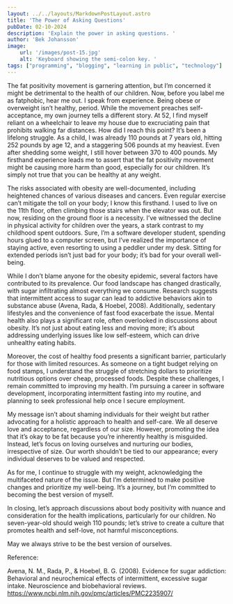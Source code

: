 ```yaml
---
layout: ../../layouts/MarkdownPostLayout.astro
title: 'The Power of Asking Questions'
pubDate: 02-10-2024
description: 'Explain the power in asking questions. '
author: 'Bek Johansson'
image:
    url: '/images/post-15.jpg'
    alt: 'Keyboard showing the semi-colon key. '
tags: ["programming", "blogging", "learning in public", "technology"]
---
```


The fat positivity movement is garnering attention, but I’m concerned it might be detrimental to the health of our children. Now, before you label me as fatphobic, hear me out. I speak from experience. Being obese or overweight isn’t healthy, period. While the movement preaches self-acceptance, my own journey tells a different story. At 52, I find myself reliant on a wheelchair to leave my house due to excruciating pain that prohibits walking far distances. How did I reach this point? It’s been a lifelong struggle. As a child, I was already 110 pounds at 7 years old, hitting 252 pounds by age 12, and a staggering 506 pounds at my heaviest. Even after shedding some weight, I still hover between 370 to 400 pounds. My firsthand experience leads me to assert that the fat positivity movement might be causing more harm than good, especially for our children. It’s simply not true that you can be healthy at any weight.

The risks associated with obesity are well-documented, including heightened chances of various diseases and cancers. Even regular exercise can’t mitigate the toll on your body; I know this firsthand. I used to live on the 11th floor, often climbing those stairs when the elevator was out. But now, residing on the ground floor is a necessity. I’ve witnessed the decline in physical activity for children over the years, a stark contrast to my childhood spent outdoors. Sure, I’m a software developer student, spending hours glued to a computer screen, but I’ve realized the importance of staying active, even resorting to using a peddler under my desk. Sitting for extended periods isn’t just bad for your body; it’s bad for your overall well-being.

While I don’t blame anyone for the obesity epidemic, several factors have contributed to its prevalence. Our food landscape has changed drastically, with sugar infiltrating almost everything we consume. Research suggests that intermittent access to sugar can lead to addictive behaviors akin to substance abuse (Avena, Rada, & Hoebel, 2008). Additionally, sedentary lifestyles and the convenience of fast food exacerbate the issue. Mental health also plays a significant role, often overlooked in discussions about obesity. It’s not just about eating less and moving more; it’s about addressing underlying issues like low self-esteem, which can drive unhealthy eating habits.

Moreover, the cost of healthy food presents a significant barrier, particularly for those with limited resources. As someone on a tight budget relying on food stamps, I understand the struggle of stretching dollars to prioritize nutritious options over cheap, processed foods. Despite these challenges, I remain committed to improving my health. I’m pursuing a career in software development, incorporating intermittent fasting into my routine, and planning to seek professional help once I secure employment.

My message isn’t about shaming individuals for their weight but rather advocating for a holistic approach to health and self-care. We all deserve love and acceptance, regardless of our size. However, promoting the idea that it’s okay to be fat because you’re inherently healthy is misguided. Instead, let’s focus on loving ourselves and nurturing our bodies, irrespective of size. Our worth shouldn’t be tied to our appearance; every individual deserves to be valued and respected.

As for me, I continue to struggle with my weight, acknowledging the multifaceted nature of the issue. But I’m determined to make positive changes and prioritize my well-being. It’s a journey, but I’m committed to becoming the best version of myself.

In closing, let’s approach discussions about body positivity with nuance and consideration for the health implications, particularly for our children. No seven-year-old should weigh 110 pounds; let’s strive to create a culture that promotes health and self-love, not harmful misconceptions.

May we always strive to be the best version of ourselves.

Reference:

Avena, N. M., Rada, P., & Hoebel, B. G. (2008). Evidence for sugar addiction: Behavioral and neurochemical effects of intermittent, excessive sugar intake. Neuroscience and biobehavioral reviews. https://www.ncbi.nlm.nih.gov/pmc/articles/PMC2235907/